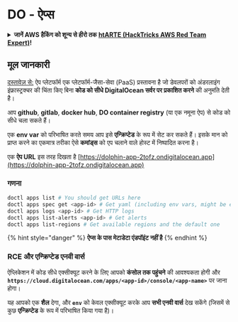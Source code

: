 # DO - ऐप्स

<details>

<summary><strong>जानें AWS हैकिंग को शून्य से हीरो तक</strong> <a href="https://training.hacktricks.xyz/courses/arte"><strong>htARTE (HackTricks AWS Red Team Expert)</strong></a><strong>!</strong></summary>

HackTricks का समर्थन करने के अन्य तरीके:

* यदि आप अपनी **कंपनी का विज्ञापन HackTricks में देखना चाहते हैं** या **HackTricks को PDF में डाउनलोड करना चाहते हैं** तो [**सब्सक्रिप्शन प्लान्स देखें**](https://github.com/sponsors/carlospolop)!
* [**आधिकारिक PEASS और HackTricks स्वैग**](https://peass.creator-spring.com) प्राप्त करें
* हमारे विशेष [**NFTs**](https://opensea.io/collection/the-peass-family) कलेक्शन, [**The PEASS Family**](https://opensea.io/collection/the-peass-family) खोजें
* **शामिल हों** 💬 [**डिस्कॉर्ड समूह**](https://discord.gg/hRep4RUj7f) या [**टेलीग्राम समूह**](https://t.me/peass) या हमें **ट्विटर** 🐦 [**@hacktricks_live**](https://twitter.com/hacktricks_live)** पर फॉलो** करें।
* **अपने हैकिंग ट्रिक्स साझा करें, HackTricks** (https://github.com/carlospolop/hacktricks) और [**HackTricks Cloud**](https://github.com/carlospolop/hacktricks-cloud) github repos में PRs सबमिट करके।

</details>

## मूल जानकारी

[दस्तावेज़ से:](https://docs.digitalocean.com/glossary/app-platform/) ऐप प्लेटफॉर्म एक प्लेटफॉर्म-जैसा-सेवा (PaaS) प्रस्तावना है जो डेवलपरों को अंडरलाइंग इंफ्रास्ट्रक्चर की चिंता किए बिना **कोड को सीधे DigitalOcean सर्वर पर प्रकाशित करने** की अनुमति देती है।

आप **github**, **gitlab**, **docker hub**, **DO container registry** (या एक नमूना ऐप) से कोड को सीधे चला सकते हैं।

एक **env var** को परिभाषित करते समय आप इसे **एन्क्रिप्टेड** के रूप में सेट कर सकते हैं। इसके मान को प्राप्त करने का एकमात्र तरीका ऐसे **कमांड्स** को एप चलाने वाले होस्ट में निष्पादित करना है।

एक **ऐप URL** इस तरह दिखता है [https://dolphin-app-2tofz.ondigitalocean.app](https://dolphin-app-2tofz.ondigitalocean.app)

### गणना
```bash
doctl apps list # You should get URLs here
doctl apps spec get <app-id> # Get yaml (including env vars, might be encrypted)
doctl apps logs <app-id> # Get HTTP logs
doctl apps list-alerts <app-id> # Get alerts
doctl apps list-regions # Get available regions and the default one
```
{% hint style="danger" %}
**ऐप्स के पास मेटाडेटा एंडपॉइंट नहीं है**
{% endhint %}

### RCE और एन्क्रिप्टेड एनवी वार्स

ऐप्लिकेशन में कोड सीधे एक्सीक्यूट करने के लिए आपको **कंसोल तक पहुंचने** की आवश्यकता होगी और **`https://cloud.digitalocean.com/apps/<app-id>/console/<app-name>`** पर जाना होगा।

यह आपको एक **शैल** देगा, और **`env`** को केवल एक्सीक्यूट करके आप **सभी एनवी वार्स** देख सकेंगे (जिसमें से कुछ **एन्क्रिप्टेड** के रूप में परिभाषित किया गया है)।
